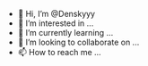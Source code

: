 - 👋 Hi, I’m @Denskyyy
- 👀 I’m interested in ...
- 🌱 I’m currently learning ...
- 💞️ I’m looking to collaborate on ...
- 📫 How to reach me ...

<!---
Denskyyy/Denskyyy is a ✨ special ✨ repository because its `README.md` (this file) appears on your GitHub profile.
You can click the Preview link to take a look at your changes.
--->
